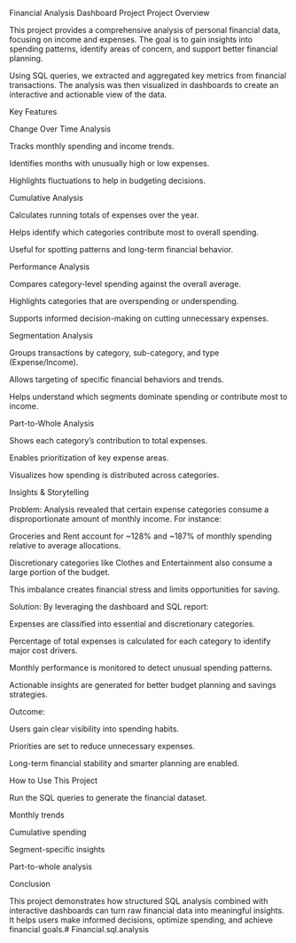 Financial Analysis Dashboard Project
Project Overview

This project provides a comprehensive analysis of personal financial data, focusing on income and expenses. The goal is to gain insights into spending patterns, identify areas of concern, and support better financial planning.

Using SQL queries, we extracted and aggregated key metrics from financial transactions. The analysis was then visualized in dashboards to create an interactive and actionable view of the data.

Key Features

Change Over Time Analysis

Tracks monthly spending and income trends.

Identifies months with unusually high or low expenses.

Highlights fluctuations to help in budgeting decisions.

Cumulative Analysis

Calculates running totals of expenses over the year.

Helps identify which categories contribute most to overall spending.

Useful for spotting patterns and long-term financial behavior.

Performance Analysis

Compares category-level spending against the overall average.

Highlights categories that are overspending or underspending.

Supports informed decision-making on cutting unnecessary expenses.

Segmentation Analysis

Groups transactions by category, sub-category, and type (Expense/Income).

Allows targeting of specific financial behaviors and trends.

Helps understand which segments dominate spending or contribute most to income.

Part-to-Whole Analysis

Shows each category’s contribution to total expenses.

Enables prioritization of key expense areas.

Visualizes how spending is distributed across categories.

Insights & Storytelling

Problem:
Analysis revealed that certain expense categories consume a disproportionate amount of monthly income. For instance:

Groceries and Rent account for ~128% and ~187% of monthly spending relative to average allocations.

Discretionary categories like Clothes and Entertainment also consume a large portion of the budget.

This imbalance creates financial stress and limits opportunities for saving.

Solution:
By leveraging the dashboard and SQL report:

Expenses are classified into essential and discretionary categories.

Percentage of total expenses is calculated for each category to identify major cost drivers.

Monthly performance is monitored to detect unusual spending patterns.

Actionable insights are generated for better budget planning and savings strategies.

Outcome:

Users gain clear visibility into spending habits.

Priorities are set to reduce unnecessary expenses.

Long-term financial stability and smarter planning are enabled.

How to Use This Project

Run the SQL queries to generate the financial dataset.


Monthly trends

Cumulative spending

Segment-specific insights

Part-to-whole analysis

Conclusion

This project demonstrates how structured SQL analysis combined with interactive dashboards can turn raw financial data into meaningful insights. It helps users make informed decisions, optimize spending, and achieve financial goals.# Financial.sql.analysis
